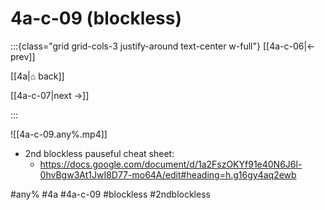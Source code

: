 # 4a-c-09 (blockless)

:::{class="grid grid-cols-3 justify-around text-center w-full"}
[[4a-c-06|← prev]]

[[4a|⌂ back]]

[[4a-c-07|next →]]

:::

![[4a-c-09.any%.mp4]]

* 2nd blockless pauseful cheat sheet:
    * https://docs.google.com/document/d/1a2FszOKYf91e40N6J6l-0hvBgw3At1JwI8D77-mo64A/edit#heading=h.g16gy4aq2ewb

#any% #4a #4a-c-09 #blockless #2ndblockless

